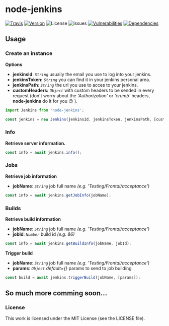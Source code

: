 # node-jenkins

[![Travis][travis-image]][travis-url]
[![Version][npm-image]][npm-url]
![License][license-image]
![Issues][issues-image]
[![Vulnerabilities][vul-image]][vul-url]
[![Dependencies][deps-image]][deps-url]

## Usage

### Create an instance

__Options__

* __jenkinsId__: _`String`_ usually the email you use to log into your jenkins.
* __jenkinsToken:__ _`String`_ you can find it in your jenkins personal area.
* __jenkinsPath__: _`String`_ the url you use to acces to your jenkins.
* __customHeaders:__ _`Object`_ with custom headers to be sended in every request (don't worry about the _'Authorization'_ or _'crumb'_ headers, __node-jenkins__ do it for you :wink: ).

```js
import Jenkins from 'node-jenkins';

const jenkins = new Jenkins(jenkinsId, jenkinsToken, jenkinsPath, [customHeaders]);
```


### Info

__Retrieve server information.__

```js
const info = await jenkins.info();
```


### Jobs

__Retrieve job information__

* __jobName__: _`String`_ job full name _(e.g. 'Testing/Frontal/acceptance')_

```js
const info = await jenkins.getJobInfo(jobName);
```


### Builds

__Retrieve build information__

* __jobName__: _`String`_ job full name _(e.g. 'Testing/Frontal/acceptance')_
* __jobId__: _`Number`_ build id _(e.g. 86)_

```js
const info = await jenkins.getBuildInfo(jobName, jobId);
```

__Trigger build__

* __jobName__: _`String`_ job full name _(e.g. 'Testing/Frontal/acceptance')_
* __params__: _`Object`_ _default={}_ params to send to job building

```js
const build = await jenkins.triggerBuild(jobName, [params]);
```


## So much more comming soon...


### License

This work is licensed under the MIT License (see the LICENSE file).


[travis-image]: https://travis-ci.org/cuni0716/node-jenkins.svg?branch=master
[travis-url]: https://travis-ci.org/cuni0716/node-jenkins
[license-image]: https://img.shields.io/npm/l/node-jenkins.svg
[issues-image]: https://img.shields.io/github/issues/cuni0716/node-jenkins.svg
[deps-image]: https://david-dm.org/cuni0716/node-jenkins.svg
[deps-url]: https://david-dm.org/cuni0716/node-jenkins
[vul-image]: https://snyk.io/test/github/cuni0716/node-jenkins.git/badge.svg
[vul-url]: https://snyk.io/test/github/cuni0716/node-jenkins.git
[npm-image]: https://img.shields.io/npm/v/node-jenkins.svg
[npm-url]: https://npmjs.org/package/node-jenkins
